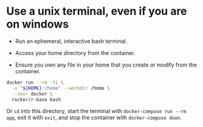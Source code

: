 # Use a unix terminal, even if you are on windows

* Run an ephemeral, interactive bash terminal.

* Access your home directory from the container.

* Ensure you own any file in your home that you create or modify from
  the container.

```bash
docker run --rm -ti \
  -v "${HOME}:/home" --workdir /home \
  --user docker \
  rocker/r-base bash
```

Or `cd` into this directory, start the terminal with `docker-compose run --rm app`,
exit it with `exit`, and stop the container with `docker-compose down`.
